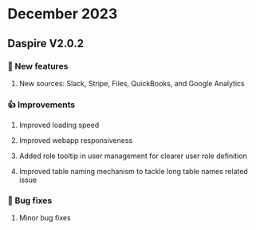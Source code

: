 # December 2023

## Daspire V2.0.2

### 🎉 New features

1. New sources: Slack, Stripe, Files, QuickBooks, and Google Analytics

### 👍 Improvements

1. Improved loading speed

2. Improved webapp responsiveness

3. Added role tooltip in user management for clearer user role definition

4. Improved table naming mechanism to tackle long table names related issue

### 🐞 Bug fixes

1. Minor bug fixes

